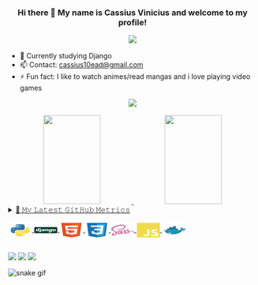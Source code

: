 ### <p align ='center'>Hi there :wave: My name is Cassius Vinicius and welcome to my profile!</p>

<p align='center'> <img src='https://cdn.discordapp.com/attachments/913262514664513636/955086423403409488/tumblr_p3fp73mneH1qcgdfgo7_500.gif' /> </p>

- 🌱 Currently studying Django
- 📫 Contact: cassius10ead@gmail.com
- ⚡ Fun fact: I like to watch animes/read mangas and i love playing video games

<p align='center'><img src='https://github-readme-streak-stats.herokuapp.com/?user=hyoukka&theme=midnight-purple' /> </p>

<div align="center">
  <a href="https://github.com/hyoukka">
  <img height="180em" width="48%" src="https://hyouka-readmi.vercel.app/api?username=hyoukka&show_icons=true&theme=midnight-purple&include_all_commits=true&count_private=true"/>
  <img height="180em" width="48%" src="https://hyouka-readmi.vercel.app/api/top-langs/?username=hyoukka&layout=compact&langs_count=7&theme=midnight-purple"/>
</div>
  
 
  <details>
  <summary>🔔 𝙼𝚢 𝙻𝚊𝚝𝚎𝚜𝚝 𝙶𝚒𝚝𝙷𝚞𝚋 𝙼𝚎𝚝𝚛𝚒𝚌𝚜</summary>

![Metrics](https://metrics.lecoq.io/Hyoukka)

</details>
  
  <div style="display: inline_block"><br>
  <img align="center" alt="Cass-Python" height="30" width="48" src="https://raw.githubusercontent.com/devicons/devicon/master/icons/python/python-original.svg">
  <img align="center" alt="Cass-Django" height="30" width="48" src="https://raw.githubusercontent.com/devicons/devicon/master/icons/django/django-original.svg">
  <img align="center" alt="Cass-HTML" height="30" width="48" src="https://raw.githubusercontent.com/devicons/devicon/master/icons/html5/html5-original.svg">
  <img align="center" alt="Cass-CSS" height="30" width="48" src="https://raw.githubusercontent.com/devicons/devicon/master/icons/css3/css3-original.svg">
  <img align="center" alt="Cass-Sass" height="30" width="48" src="https://raw.githubusercontent.com/devicons/devicon/master/icons/sass/sass-original.svg">
  <img align="center" alt="Cass-Js" height="30" width="48" src="https://raw.githubusercontent.com/devicons/devicon/master/icons/javascript/javascript-plain.svg">
  <img align="center" alt="Cass-Docker" height="30" width="48" src="https://raw.githubusercontent.com/devicons/devicon/master/icons/docker/docker-original.svg">
  
</div>

##

<div> 
 	<a href="https://www.twitch.tv/iviniciuus" target="_blank"><img src="https://img.shields.io/badge/Twitch-9146FF?style=for-the-badge&logo=twitch&logoColor=white" target="_blank"></a>
  <a href = "mailto:cassius10ead@gmail.com"><img src="https://img.shields.io/badge/-Gmail-%23333?style=for-the-badge&logo=gmail&logoColor=white" target="_blank"></a>
  <a href="https://www.linkedin.com/in/cássius-vinícius/" target="_blank"><img src="https://img.shields.io/badge/-LinkedIn-%230077B5?style=for-the-badge&logo=linkedin&logoColor=white" target="_blank"></a> 
 
![snake gif](https://github.com/Hyoukka/Hyoukka/blob/output/github-contribution-grid-snake.svg)
</div>
